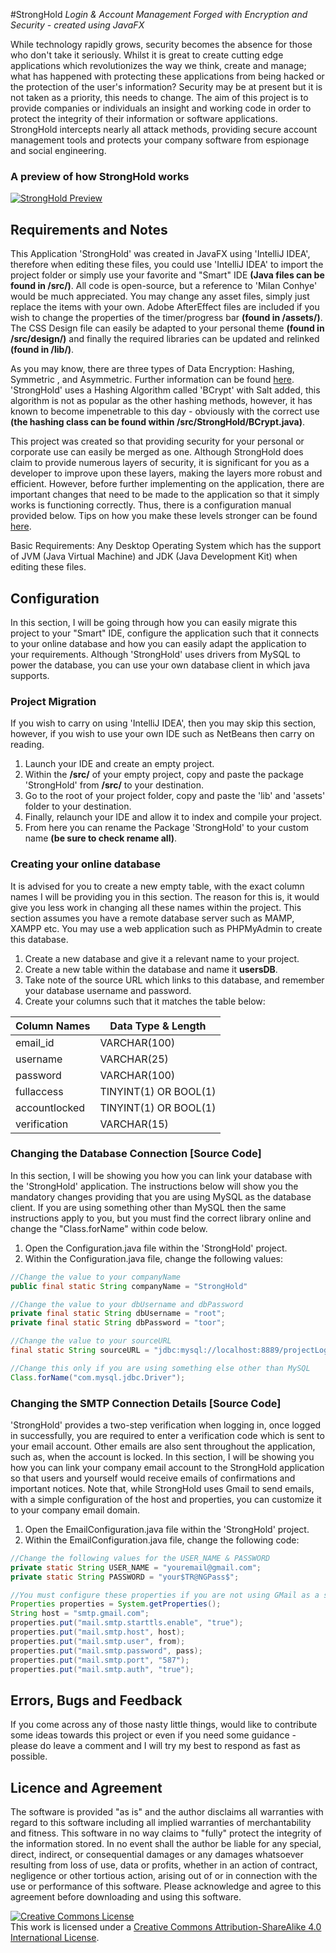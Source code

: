 #StrongHold
<i>Login &amp; Account Management Forged with Encryption and Security - created using JavaFX</i>

While technology rapidly grows, security becomes the absence for those who don't take it seriously. Whilst it is great to create cutting edge applications which revolutionizes the way we think, create and manage; what has happened with protecting these applications from being hacked or the protection of the user's information? Security may be at present but it is not taken as a priority, this needs to change. The aim of this project is to provide companies or individuals an insight and working code in order to protect the integrity of their information or software applications. StrongHold intercepts nearly all attack methods, providing secure account management tools and protects your company software from espionage and social engineering.

<h3>A preview of how StrongHold works</h3>

[![StrongHold Preview](https://s14.postimg.org/b080y9wv5/YTStrong_Hold_Logo_Full_Bleed.png)](https://www.youtube.com/watch?v=r2FdE0oyirk)

<h2>Requirements and Notes</h2>

This Application 'StrongHold' was created in JavaFX using 'IntelliJ IDEA', therefore when editing these files, you could use 'IntelliJ IDEA' to import the project folder or simply use your favorite and "Smart" IDE <b>(Java files can be found in /src/)</b>. All code is open-source, but a reference to 'Milan Conhye' would be much appreciated. You may change any asset files, simply just replace the items with your own. Adobe AfterEffect files are included if you wish to change the properties of the timer/progress bar <b>(found in /assets/)</b>. The CSS Design file can easily be adapted to your personal theme <b>(found in /src/design/)</b> and finally the required libraries can be updated and relinked <b>(found in /lib/)</b>.

As you may know, there are three types of Data Encryption: Hashing, Symmetric , and Asymmetric. Further information can be found <a href="http://datashieldcorp.com/2013/06/04/3-different-data-encryption-methods/" target="_blank">here</a>. 'StrongHold' uses a Hashing Algorithm called 'BCrypt' with Salt added, this algorithm is not as popular as the other hashing methods, however, it has known to become impenetrable to this day - obviously with the correct use <b>(the hashing class can be found within /src/StrongHold/BCrypt.java)</b>.

This project was created so that providing security for your personal or corporate use can easily be merged as one. Although StrongHold does claim to provide numerous layers of security, it is significant for you as a developer to improve upon these layers, making the layers more robust and efficient. However, before further implementing on the application, there are important changes that need to be made to the application so that it simply works is functioning correctly. Thus, there is a configuration manual provided below. Tips on how you make these levels stronger can be found <a href="https://crackstation.net/hashing-security.htm" target="_blank">here</a>.

Basic Requirements: Any Desktop Operating System which has the support of JVM (Java Virtual Machine) and JDK (Java Development Kit) when editing these files.

<h2>Configuration</h2>

In this section, I will be going through how you can easily migrate this project to your "Smart" IDE, configure the application such that it connects to your online database and how you can easily adapt the application to your requirements. Although 'StrongHold' uses drivers from MySQL to power the database, you can use your own database client in which java supports. 

<h3>Project Migration</h3>

If you wish to carry on using 'IntelliJ IDEA', then you may skip this section, however, if you wish to use your own IDE such as NetBeans then carry on reading. 

1. Launch your IDE and create an empty project.
2. Within the <b>/src/</b> of your empty project, copy and paste the package 'StrongHold' from <b>/src/</b> to your destination.
3. Go to the root of your project folder, copy and paste the 'lib' and 'assets' folder to your destination.
4. Finally, relaunch your IDE and allow it to index and compile your project.
5. From here you can rename the Package 'StrongHold' to your custom name <b>(be sure to check rename all)</b>.

<h3>Creating your online database</h3>

It is advised for you to create a new empty table, with the exact column names I will be providing you in this section. The reason for this is, it would give you less work in changing all these names within the project. This section assumes you have a remote database server such as MAMP, XAMPP etc. You may use a web application such as PHPMyAdmin to create this database. 

1. Create a new database and give it a relevant name to your project. 
2. Create a new table within the database and name it <b>usersDB</b>.
3. Take note of the source URL which links to this database, and remember your database username and password.
4. Create your columns such that it matches the table below:

Column Names                                    | Data Type & Length
-------------                                   | -------------
email_id                                        | VARCHAR(100)
username                                        | VARCHAR(25)
password                                        | VARCHAR(100)
fullaccess                                      | TINYINT(1) OR BOOL(1)
accountlocked                                   | TINYINT(1) OR BOOL(1)
verification                                    | VARCHAR(15)

<h3>Changing the Database Connection [Source Code]</h3>

In this section, I will be showing you how you can link your database with the 'StrongHold' application. The instructions below will show you the mandatory changes providing that you are using MySQL as the database client. If you are using something other than MySQL then the same instructions apply to you, but you must find the correct library online and change the "Class.forName" within code below.

1. Open the Configuration.java file within the 'StrongHold' project.
2. Within the Configuration.java file, change the following values:

```java
//Change the value to your companyName
public final static String companyName = "StrongHold"
```

```java
//Change the value to your dbUsername and dbPassword 
private final static String dbUsername = "root";
private final static String dbPassword = "toor";
```

```java
//Change the value to your sourceURL
final static String sourceURL = "jdbc:mysql://localhost:8889/projectLogin_db";
```

```java
//Change this only if you are using something else other than MySQL
Class.forName("com.mysql.jdbc.Driver");
```

<h3>Changing the SMTP Connection Details [Source Code]</h3>

'StrongHold' provides a two-step verification when logging in, once logged in successfully, you are required to enter a verification code which is sent to your email account. Other emails are also sent throughout the application, such as, when the account is locked. In this section, I will be showing you how you can link your company email account to the StrongHold application so that users and yourself would receive emails of confirmations and important notices. Note that, while StrongHold uses Gmail to send emails, with a simple configuration of the host and properties, you can customize it to your company email domain. 

1. Open the EmailConfiguration.java file within the 'StrongHold' project.
2. Within the EmailConfiguration.java file, change the following code:

```java
//Change the following values for the USER_NAME & PASSWORD
private static String USER_NAME = "youremail@gmail.com";
private static String PASSWORD = "your$TR@NGPass$";
```

```java
//You must configure these properties if you are not using GMail as a sender
Properties properties = System.getProperties();
String host = "smtp.gmail.com";
properties.put("mail.smtp.starttls.enable", "true");
properties.put("mail.smtp.host", host);
properties.put("mail.smtp.user", from);
properties.put("mail.smtp.password", pass);
properties.put("mail.smtp.port", "587");
properties.put("mail.smtp.auth", "true");
```
<h2>Errors, Bugs and Feedback</h2>

If you come across any of those nasty little things, would like to contribute some ideas towards this project or even if you need some guidance - please do leave a comment and I will try my best to respond as fast as possible. 

<h2>Licence and Agreement</h2>

The software is provided "as is" and the author disclaims all warranties with regard to this software including all implied warranties of merchantability and fitness. This software in no way claims to "fully" protect the integrity of the information stored. In no event shall the author be liable for any special, direct, indirect, or consequential damages or any damages whatsoever resulting from loss of use, data or profits, whether in an action of contract, negligence or other tortious action, arising out of or in connection with the use or performance of this software. Please acknowledge and agree to this agreement before downloading and using this software. 

<a rel="license" href="http://creativecommons.org/licenses/by-sa/4.0/"><img alt="Creative Commons License" style="border-width:0" src="https://i.creativecommons.org/l/by-sa/4.0/88x31.png" /></a><br />This work is licensed under a <a rel="license" href="http://creativecommons.org/licenses/by-sa/4.0/">Creative Commons Attribution-ShareAlike 4.0 International License</a>.
